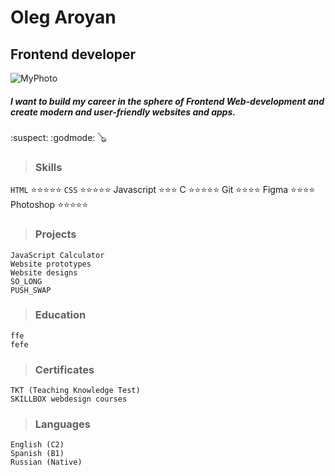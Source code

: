 # Oleg Aroyan
## Frontend developer
![MyPhoto](https://i.ibb.co/5Fm1tFL/oleg.jpg)
##### I want to build my career in the sphere of Frontend Web-development and create modern and user-friendly websites and apps.
:suspect:
:godmode:
:banjo:
<!-- This content will not appear in the rendered Markdown -->
> ### Skills
`HTML` :star::star::star::star::star:
`CSS`  :star::star::star::star::star:
Javascript :star::star::star:
C :star::star::star::star::star:
Git :star::star::star::star:
Figma :star::star::star::star:
Photoshop :star::star::star::star::star:

> ### Projects
```
JavaScript Calculator
Website prototypes
Website designs
SO_LONG
PUSH_SWAP
```
> ### Education
```
ffe
fefe
```
> ### Certificates
```
TKT (Teaching Knowledge Test)
SKILLBOX webdesign courses
```
> ### Languages
```
English (C2)
Spanish (B1)
Russian (Native)
```
